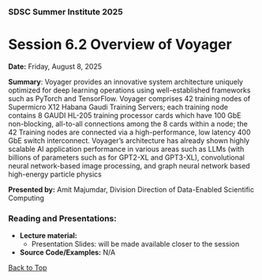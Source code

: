 ### SDSC Summer Institute 2025
# Session 6.2 Overview of Voyager

**Date:** Friday, August 8, 2025

**Summary**: Voyager provides an innovative system architecture uniquely optimized for deep learning operations using well-established frameworks such as PyTorch and TensorFlow. Voyager comprises 42 training nodes of Supermicro X12 Habana Gaudi Training Servers; each training node contains 8 GAUDI HL-205 training processor cards which have 100 GbE non-blocking, all-to-all connections among the 8 cards within a node; the 42 Training nodes are connected via a high-performance, low latency 400 GbE switch interconnect. Voyager’s architecture has already shown highly scalable AI application performance in various areas such as LLMs (with billions of parameters such as for GPT2-XL and GPT3-XL), convolutional neural network-based image processing, and graph neural network based high-energy particle physics 

**Presented by:** Amit Majumdar, Division Direction of Data-Enabled Scientific Computing

### Reading and Presentations:
* **Lecture material:**
   * Presentation Slides: will be made available closer to the session
* **Source Code/Examples:** N/A

[Back to Top](#top)
